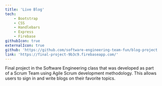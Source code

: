 ```yaml
---
title: 'Live Blog' 
tech: 
    - Bootstrap
    - CSS
    - Handlebars
    - Express
    - Firebase
githubIcon: true
externalIcon: true
github: 'https://github.com/software-engineering-team-fun/blog-project'
link: 'https://final-project-9b3c9.firebaseapp.com/'
---
```

Final project in the Software Engineering class that was developed as part of a Scrum Team using Agile Scrum development methodology. This allows users to sign in and write blogs on their favorite topics.